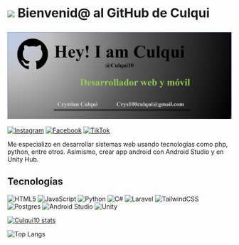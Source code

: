 # <img src="https://media.giphy.com/media/v1.Y2lkPTc5MGI3NjExaWw5cWdjcHR3Z3M2aGE2dTQ1d3poejFza242ODRyajQ5c2podGg3eSZlcD12MV9zdGlja2Vyc19zZWFyY2gmY3Q9cw/Q1FOFOOF6CE6FlNFxL/giphy.gif" width="100"/> Bienvenid@ al GitHub de Culqui

![Banner de Culqui](banner-github-culqui10.png)

[![Instagram](https://img.shields.io/badge/Instagram-%23E4405F.svg?style=for-the-badge&logo=Instagram&logoColor=white)](https://www.instagram.com/culqui_10?utm_source=qr&igsh=bXN5cXk4bGlsYTJo)
[![Facebook](https://img.shields.io/badge/Facebook-%231877F2.svg?style=for-the-badge&logo=Facebook&logoColor=white)](https://www.facebook.com/crys10culqui?mibextid=ZbWKwL)
[![TikTok](https://img.shields.io/badge/TikTok-%23000000.svg?style=for-the-badge&logo=TikTok&logoColor=white)](https://www.tiktok.com/@tlt_culqui?_t=8p7R5Iesefe&_r=1)

Me especializo en desarrollar sistemas web usando tecnologías como php, python, entre otros. Asimismo, crear app android con Android Studio y en Unity Hub.

## Tecnologías
![HTML5](https://img.shields.io/badge/html5-%23E34F26.svg?style=for-the-badge&logo=html5&logoColor=white)
![JavaScript](https://img.shields.io/badge/javascript-%23323330.svg?style=for-the-badge&logo=javascript&logoColor=%23F7DF1E)
![Python](https://img.shields.io/badge/python-3670A0?style=for-the-badge&logo=python&logoColor=ffdd54)
![C#](https://img.shields.io/badge/c%23-%23239120.svg?style=for-the-badge&logo=csharp&logoColor=white)
![Laravel](https://img.shields.io/badge/laravel-%23FF2D20.svg?style=for-the-badge&logo=laravel&logoColor=white)
![TailwindCSS](https://img.shields.io/badge/tailwindcss-%2338B2AC.svg?style=for-the-badge&logo=tailwind-css&logoColor=white)
![Postgres](https://img.shields.io/badge/postgres-%23316192.svg?style=for-the-badge&logo=postgresql&logoColor=white)
![Android Studio](https://img.shields.io/badge/android%20studio-346ac1?style=for-the-badge&logo=android%20studio&logoColor=white)
![Unity](https://img.shields.io/badge/unity-%23000000.svg?style=for-the-badge&logo=unity&logoColor=white)

[![Culqui10 stats](https://github-readme-stats.vercel.app/api?username=Culqui10)](https://github.com/anuraghazra/github-readme-stats)

![Top Langs](https://github-readme-stats.vercel.app/api/top-langs/?username=Culqui10&layout=compact)

<!-- BEGIN YOUTUBE-CARDS -->
<!-- END YOUTUBE-CARDS -->

